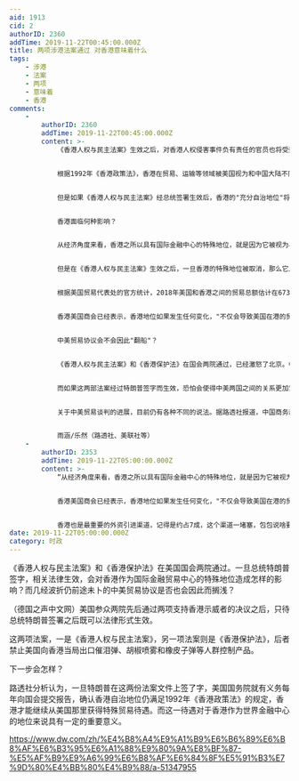 ```yaml
---
aid: 1913
cid: 2
authorID: 2360
addTime: 2019-11-22T00:45:00.000Z
title: 两项涉港法案通过 对香港意味着什么
tags:
    - 涉港
    - 法案
    - 两项
    - 意味着
    - 香港
comments:
    -
        authorID: 2360
        addTime: 2019-11-22T00:45:00.000Z
        content: >-
            《香港人权与民主法案》生效之后，对香港人权侵害事件负有责任的官员也将受到相应的制裁。尽管很多人认为，这部法案的象征意义大于实际作用，但是路透社的分析认为，它有可能会从本质上改变美国和香港之间的关系。


            根据1992年《香港政策法》，香港在贸易、运输等领域被美国视为和中国大陆不同的特殊地位。但是如果总统认定，这个特别行政区已经"不具备充分的自治地位"，就有权签署一份行政令，中止香港的特殊待遇。


            但是如果《香港人权与民主法案》经总统签署生效后，香港的"充分自治地位"将会受到更为严密的审核。


            香港面临何种影响？


            从经济角度来看，香港之所以具有国际金融中心的特殊地位，就是因为它被视为与中国大陆区别开来的单独关税和贸易区域。拿中美贸易战来说，美国针对中国的惩罚性关税就不会适用于从香港出口到美国的产品。


            但是在《香港人权与民主法案》生效之后，一旦香港的特殊地位被取消，那么它从美国海关的角度来看，就被视为又一个中国贸易口岸，从香港出口的商品将会被征收和内地口岸出口商品同样的关税。那些原本在香港以中间贸易和转运业务为主要盈利来源的企业，将面临生计困难，可能不得不将业务转移到其它地区。


            根据美国贸易代表处的官方统计，2018年美国和香港之间的贸易总额估计在673亿美元左右，美方有338亿美元的贸易顺差--这一数字超过美国对任何一个国家或地区的出超。


            香港美国商会已经表示，香港地位如果发生任何变化，"不仅会导致美国在港的贸易和投资活动降温，而且也会给香港在全球经济中倍受信赖的形象带来消息影响"。


            中美贸易协议会不会因此"翻船"？


            《香港人权与民主法案》和《香港保护法》在国会两院通过，已经激怒了北京。中国外交部批评华盛顿"公然插手香港事务，干涉中国内政，严重违反国际法和国际关系基本准则"。


            而如果这两部法案经过特朗普签字而生效，恐怕会使得中美两国之间的关系更加紧张，甚至有可能影响到两国贸易协议的达成。至于中方是否会以此为借口退出贸易谈判，拒绝达成贸易协议，目前还不得而知。


            关于中美贸易谈判的进展，目前仍有各种不同的说法。据路透社报道，中国商务部发言人高峰周四表示，双方团队"将继续保持密切沟通，关于协议磋商的细节，目前没有更多信息可以透露"。他没有正面回答两国是否能在年内达成第一阶段协议的问题。


            雨涵/乐然（路透社、美联社等）
    -
        authorID: 2353
        addTime: 2019-11-22T05:00:00.000Z
        content: >-
            “从经济角度来看，香港之所以具有国际金融中心的特殊地位，就是因为它被视为与中国大陆区别开来的单独关税和贸易区域。拿中美贸易战来说，美国针对中国的惩罚性关税就不会适用于从香港出口到美国的产品。


            香港美国商会已经表示，香港地位如果发生任何变化，"不仅会导致美国在港的贸易和投资活动降温，而且也会给香港在全球经济中倍受信赖的形象带来消息影响"。”


            香港也是最重要的外资引进渠道，记得是约占7成，这个渠道一堵塞，包包说啥要“为全球经济提供中国方案”会是个天大的笑话。
date: 2019-11-22T05:00:00.000Z
category: 时政
---
```


《香港人权与民主法案》和《香港保护法》在美国国会两院通过。一旦总统特朗普签字，相关法律生效，会对香港作为国际金融贸易中心的特殊地位造成怎样的影响？而几经波折仍前途未卜的中美贸易协议是否也会因此而搁浅？

（德国之声中文网）美国参众两院先后通过两项支持香港示威者的决议之后，只待总统特朗普签署之后既可以法律形式生效。

这两项法案，一是《香港人权与民主法案》，另一项法案则是《香港保护法》，后者禁止美国向香港当局出口催泪弹、胡椒喷雾和橡皮子弹等人群控制产品。

下一步会怎样？

路透社分析认为，一旦特朗普在这两份法案文件上签了字，美国国务院就有义务每年向国会提交报告，确认香港自治地位仍满足1992年《香港政策法》的规定，香港才能继续从美国那里获得特殊贸易待遇。而这一待遇对于香港作为世界金融中心的地位来说具有一定的重要意义。

https://www.dw.com/zh/%E4%B8%A4%E9%A1%B9%E6%B6%89%E6%B8%AF%E6%B3%95%E6%A1%88%E9%80%9A%E8%BF%87-%E5%AF%B9%E9%A6%99%E6%B8%AF%E6%84%8F%E5%91%B3%E7%9D%80%E4%BB%80%E4%B9%88/a-51347955
